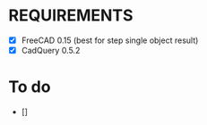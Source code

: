 # REQUIREMENTS
- [x] FreeCAD 0.15 (best for step single object result)
- [x] CadQuery 0.5.2 

# To do
- [] 
